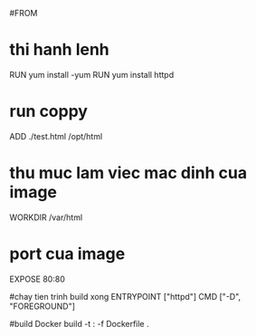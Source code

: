 #FROM <Image name>

# thi hanh lenh
RUN yum install -yum
RUN yum install httpd

# run coppy
ADD ./test.html /opt/html

# thu muc lam viec mac dinh cua image
WORKDIR /var/html

# port cua image
EXPOSE 80:80

#chay tien trinh build xong
ENTRYPOINT ["httpd"]
CMD ["-D", "FOREGROUND"]



#build
Docker build -t <imageName>:<tag> -f Dockerfile .
